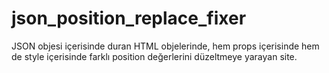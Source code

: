 # json_position_replace_fixer
JSON objesi içerisinde duran HTML objelerinde, hem props içerisinde hem de style içerisinde farklı position değerlerini düzeltmeye yarayan site.
